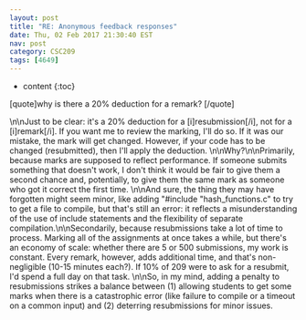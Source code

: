 ```yaml
---
layout: post
title: "RE: Anonymous feedback responses"
date: Thu, 02 Feb 2017 21:30:40 EST
nav: post
category: CSC209
tags: [4649]
---
```


* content
{:toc}

[quote]why is there a 20% deduction for a remark? [/quote]
<!-- more -->
<p>\n\nJust to be clear: it's a 20% deduction for a [i]resubmission[/i], not for a [i]remark[/i]. If you want me to review the marking, I'll do so. If it was our mistake, the mark will get changed. However, if your code has to be changed (resubmitted), then I'll apply the deduction. \n\nWhy?\n\nPrimarily, because marks are supposed to reflect performance. If someone submits something that doesn't work, I don't think it would be fair to give them a second chance and, potentially, to give them the same mark as someone who got it correct the first time. \n\nAnd sure, the thing they may have forgotten might seem minor, like adding "#include "hash_functions.c" to try to get a file to compile, but that's still an error: it reflects a misunderstanding of the use of include statements and the flexibility of separate compilation.\n\nSecondarily, because resubmissions take a lot of time to process. Marking all of the assignments at once takes a while, but there's an economy of scale: whether there are 5 or 500 submissions, my work is constant. Every remark, however, adds additional time, and that's non-negligible (10-15 minutes each?). If 10% of 209 were to ask for a resubmit, I'd spend a full day on that task.  \n\nSo, in my mind, adding a penalty to resubmissions strikes a balance between (1) allowing students to get some marks when there is a catastrophic error (like failure to compile or a timeout on a common input) and (2) deterring resubmissions for minor issues.</p>
